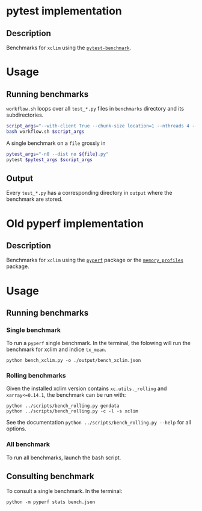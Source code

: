 # pytest implementation 

## Description

Benchmarks for `xclim` using the [`pytest-benchmark`](https://pypi.org/project/pytest-benchmark/).

# Usage 

## Running benchmarks

`workflow.sh` loops over all `test_*.py` files in `benchmarks` directory and its subdirectories. 

```bash
script_args="--with-client True --chunk-size location=1 --nthreads 4 --max-mem 2GB --nworkers 3"
bash workflow.sh $script_args
```
A single benchmark on a `file` grossly in 
```bash
pytest_args="-n0 --dist no ${file}.py"
pytest $pytest_args $script_args
```

## Output

Every `test_*.py` has a corresponding directory in `output` where the benchmark are stored. 
# Old pyperf implementation

## Description

Benchmarks for `xclim` using the [`pyperf`](https://pyperf.readthedocs.io/en/latest/) package or the [`memory_profiles`](https://pypi.org/project/memory-profiler/) package.
# Usage
## Running benchmarks

### Single benchmark

To run a `pyperf` single benchmark. In the terminal, the folowing will run the benchmark for xclim and indice `tx_mean`.

`python bench_xclim.py -o ./output/bench_xclim.json`

### Rolling benchmarks

Given the installed xclim version contains `xc.utils._rolling` and `xarray<=0.14.1`, the benchmark can be run with:

```
python ../scripts/bench_rolling.py gendata
python ../scripts/bench_rolling.py -c -l -s xclim
```

See the documentation `python ../scripts/bench_rolling.py --help` for all options.

### All benchmark

To run all benchmarks, launch the bash script.

## Consulting benchmark

To consult a single benchmark. In the terminal:

`python -m pyperf stats bench.json`
